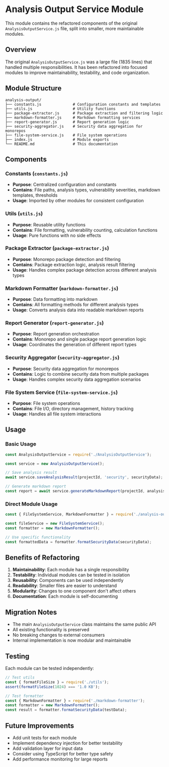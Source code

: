 # Analysis Output Service Module

This module contains the refactored components of the original `AnalysisOutputService.js` file, split into smaller, more maintainable modules.

## Overview

The original `AnalysisOutputService.js` was a large file (1835 lines) that handled multiple responsibilities. It has been refactored into focused modules to improve maintainability, testability, and code organization.

## Module Structure

```
analysis-output/
├── constants.js              # Configuration constants and templates
├── utils.js                  # Utility functions
├── package-extractor.js      # Package extraction and filtering logic
├── markdown-formatter.js     # Markdown formatting services
├── report-generator.js       # Report generation logic
├── security-aggregator.js    # Security data aggregation for monorepos
├── file-system-service.js    # File system operations
├── index.js                  # Module exports
└── README.md                 # This documentation
```

## Components

### Constants (`constants.js`)
- **Purpose**: Centralized configuration and constants
- **Contains**: File paths, analysis types, vulnerability severities, markdown templates, thresholds
- **Usage**: Imported by other modules for consistent configuration

### Utils (`utils.js`)
- **Purpose**: Reusable utility functions
- **Contains**: File formatting, vulnerability counting, calculation functions
- **Usage**: Pure functions with no side effects

### Package Extractor (`package-extractor.js`)
- **Purpose**: Monorepo package detection and filtering
- **Contains**: Package extraction logic, analysis result filtering
- **Usage**: Handles complex package detection across different analysis types

### Markdown Formatter (`markdown-formatter.js`)
- **Purpose**: Data formatting into markdown
- **Contains**: All formatting methods for different analysis types
- **Usage**: Converts analysis data into readable markdown reports

### Report Generator (`report-generator.js`)
- **Purpose**: Report generation orchestration
- **Contains**: Monorepo and single package report generation logic
- **Usage**: Coordinates the generation of different report types

### Security Aggregator (`security-aggregator.js`)
- **Purpose**: Security data aggregation for monorepos
- **Contains**: Logic to combine security data from multiple packages
- **Usage**: Handles complex security data aggregation scenarios

### File System Service (`file-system-service.js`)
- **Purpose**: File system operations
- **Contains**: File I/O, directory management, history tracking
- **Usage**: Handles all file system interactions

## Usage

### Basic Usage
```javascript
const AnalysisOutputService = require('./AnalysisOutputService');

const service = new AnalysisOutputService();

// Save analysis result
await service.saveAnalysisResult(projectId, 'security', securityData);

// Generate markdown report
const report = await service.generateMarkdownReport(projectId, analysisResults);
```

### Direct Module Usage
```javascript
const { FileSystemService, MarkdownFormatter } = require('./analysis-output');

const fileService = new FileSystemService();
const formatter = new MarkdownFormatter();

// Use specific functionality
const formattedData = formatter.formatSecurityData(securityData);
```

## Benefits of Refactoring

1. **Maintainability**: Each module has a single responsibility
2. **Testability**: Individual modules can be tested in isolation
3. **Reusability**: Components can be used independently
4. **Readability**: Smaller files are easier to understand
5. **Modularity**: Changes to one component don't affect others
6. **Documentation**: Each module is self-documenting

## Migration Notes

- The main `AnalysisOutputService` class maintains the same public API
- All existing functionality is preserved
- No breaking changes to external consumers
- Internal implementation is now modular and maintainable

## Testing

Each module can be tested independently:

```javascript
// Test utils
const { formatFileSize } = require('./utils');
assert(formatFileSize(1024) === '1.0 KB');

// Test formatter
const { MarkdownFormatter } = require('./markdown-formatter');
const formatter = new MarkdownFormatter();
const result = formatter.formatSecurityData(testData);
```

## Future Improvements

- Add unit tests for each module
- Implement dependency injection for better testability
- Add validation layer for input data
- Consider using TypeScript for better type safety
- Add performance monitoring for large reports 
